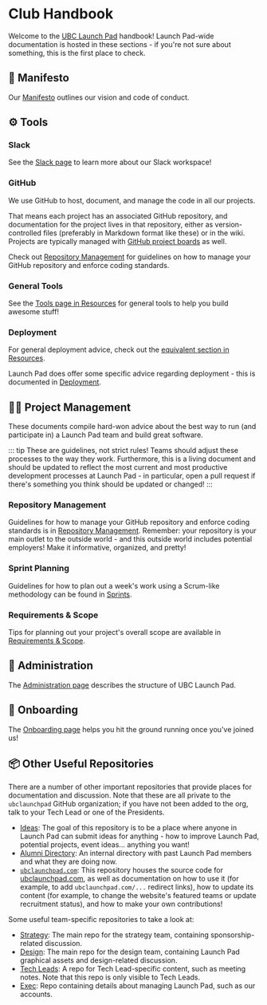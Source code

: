 # Club Handbook

Welcome to the [UBC Launch Pad](https://ubclaunchpad.com/) handbook! Launch Pad-wide documentation is hosted in these sections - if you're not sure about something, this is the first place to check.

## 🔖 Manifesto

Our [Manifesto](manifesto.md) outlines our vision and code of conduct.

## ⚙️ Tools

### Slack

See the [Slack page](./tools/slack.md) to learn more about our Slack workspace!

### GitHub

We use GitHub to host, document, and manage the code in all our projects.

That means each project has an associated GitHub repository, and documentation for the project lives in that
repository, either as version-controlled files (preferably in Markdown format
like these) or in the wiki. Projects are typically managed with
[GitHub project boards](https://help.github.com/articles/about-project-boards/)
as well.

Check out [Repository Management](./repositories.md) for guidelines on how to manage your GitHub repository and enforce coding standards.

### General Tools

See the [Tools page in Resources](../../resources/tools.md) for general tools to help you build awesome stuff!

### Deployment

For general deployment advice, check out the [equivalent section in Resources](/resources/deployment.md).

Launch Pad does offer some specific advice regarding deployment - this is documented in [Deployment](./tools/deployment.md).

## 👨‍💼 Project Management

These documents compile hard-won advice about the best way to run (and participate in) a Launch Pad team and build great software.

::: tip
These are guidelines, not strict rules! Teams should adjust these processes
to the way they work. Furthermore, this is a living document and should be
updated to reflect the most current and most productive development processes at
Launch Pad - in particular, open a pull request if there's something you think
should be updated or changed!
:::

### Repository Management

Guidelines for how to manage your GitHub repository and enforce coding standards
is in [Repository Management](project-management/repositories.md). Remember: your
repository is your main outlet to the outside world - and this outside world
includes potential employers! Make it informative, organized, and pretty!

### Sprint Planning

Guidelines for how to plan out a week's work using a Scrum-like methodology can
be found in [Sprints](project-management/sprints.md).

### Requirements & Scope

Tips for planning out your project's overall scope are available in
[Requirements & Scope](project-management/scope.md).

## 🏡 Administration

The [Administration page](administration.md) describes the structure of UBC Launch Pad.

## 🚀 Onboarding <Badge type="tip" text="new"/>

The [Onboarding page](onboarding.md) helps you hit the ground running once you've joined us!

## 📦 Other Useful Repositories

There are a number of other important repositories that provide places
for documentation and discussion. Note that these are all private to
the `ubclaunchpad` GitHub organization; if you have not been added to
the org, talk to your Tech Lead or one of the Presidents.

* [Ideas](https://github.com/ubclaunchpad/ideas): The goal of this repository is
  to be a place where anyone in Launch Pad can submit ideas for anything - how
  to improve Launch Pad, potential projects, event ideas... anything you want!
* [Alumni Directory](https://github.com/ubclaunchpad/alumni-directory): An
  internal directory with past Launch Pad members and what they are doing now.
* [`ubclaunchpad.com`](https://github.com/ubclaunchpad/ubclaunchpad.com): This
  repository houses the source code for [ubclaunchpad.com](https://ubclaunchpad.com),
  as well as documentation on how to use it (for example, to add `ubclaunchpad.com/...`
  redirect links), how to update its content (for example, to change the website's
  featured teams or update recruitment status), and how to make your own contributions!

Some useful team-specific repositories to take a look at:

* [Strategy](https://github.com/ubclaunchpad/strategy): The main repo for the
  strategy team, containing sponsorship-related discussion.
* [Design](https://github.com/ubclaunchpad/design): The main repo for the design
  team, containing Launch Pad graphical assets and design-related discussion.
* [Tech Leads](https://github.com/ubclaunchpad/tech-leads): A repo for Tech
  Lead-specific content, such as meeting notes. Note that this repo is only
  visible to Tech Leads.
* [Exec](https://github.com/ubclaunchpad/exec): Repo containing details about managing Launch Pad, such as our accounts.
